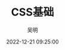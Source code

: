 ---
title: CSS基础
date: 2022-12-21 09:25:00
type: "Java Web"
author: 吴明
img: /medias/featureimages/2.jpg
comments: true
layout: "Java Web"
categories: "Java Web"
password: 2222
summary: css和js的基本内容🔒
---